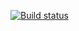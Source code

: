 [![Build status](https://ci.appveyor.com/api/projects/status/fk6q43gbip4nlcbs?svg=true)](https://ci.appveyor.com/project/asdf8911/java-a-5-1)